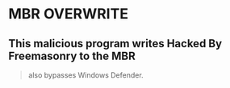 # MBR OVERWRITE
This malicious program writes Hacked By Freemasonry to the MBR
----------------------------------------------------------------
> also bypasses Windows Defender.
